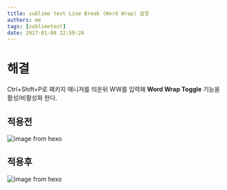 ```yaml
---
title: sublime text Line Break (Word Wrap) 설정
authors: me
tags: [sublimetext]
date: 2017-01-08 22:59:24
---
```


# 해결

Ctrl+Shift+P로 패키지 매니저를 띄운뒤 WW를 입력해 **Word Wrap Toggle** 기능을 활성/비활성화 한다.

## 적용전

![image from hexo](https://i.imgur.com/Vv7Wd9A.png)

## 적용후

![image from hexo](https://i.imgur.com/cIrEpql.png)
